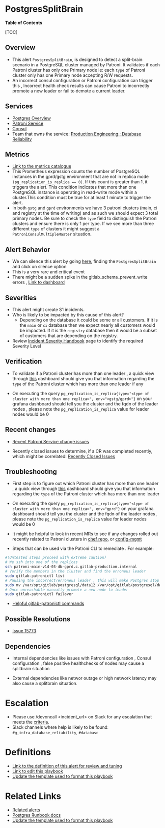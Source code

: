 # PostgresSplitBrain

**Table of Contents**

[TOC]

## Overview

- This alert `PostgresSplitBrain`, is designed to detect a split-brain scenario in a PostgreSQL cluster managed by Patroni. It validates if each Patroni cluster has only one Primary node ie: each `type` of Patroni cluster only has one Primary node accepting R/W requests.
- An incorrect consul configuration or Patroni configuration can trigger this , Incorrect health check results can cause Patroni to incorrectly promote a new leader or fail to demote a current leader.

## Services

- [Postgres Overview](https://dashboards.gitlab.net/d/000000144/postgresql-overview)
- [Patroni Service](../README.md)
- [Consul](https://gitlab.com/gitlab-com/runbooks/-/blob/master/docs/consul/interaction.md?ref_type=heads#some-commands-interesting-for-patroni)
- Team that owns the service: [Production Engineering : Database Reliability](https://handbook.gitlab.com/handbook/engineering/infrastructure/core-platform/data_stores/database-reliability/)

## Metrics

- [Link to the metrics catalogue](https://gitlab.com/gitlab-com/runbooks/-/blob/master/mimir-rules/gitlab-gprd/patroni/patroni.yml#L53)
- This Prometheus expression counts the number of PostgreSQL instances in the gprd/gstg environment that are not in replica mode   `(pg_replication_is_replica == 0)`. If this count is greater than 1, it triggers the alert. This condition indicates that more than one PostgreSQL instance is operating in read-write mode within a cluster.This condition must be true for at least 1 minute to trigger the alert.
- In both `gstg` and `gprd` environments we have 3 patroni clusters (main, ci and registry at the time of writing) and as such we should expect 3 total primary nodes. Be sure to check the `type` field to distinguish the Patroni clusters and ensure there is only 1 per type. If we see more than three different `type` of clusters it might suggest a `PatroniConsulMultipleMaster` situation.

## Alert Behavior

- We can silence this alert by going [here](https://alerts.gitlab.net/#/alerts), finding the `PostgresSplitBrain` and click on silence option
- This is a very rare and critical event
- There might be a sudden spike in the gitlab_schema_prevent_write errors , [Link to dashboard]("https://log.gprd.gitlab.net/app/discover#/?_g=(filters:!(),refreshInterval:(pause:!t,value:0),time:(from:'2023-06-13T15:48:47.826Z',to:'2023-06-13T16:43:35.482Z'))&_a=h@46feaf4")

## Severities

- This alert might create S1 incidents.
- Who is likely to be impacted by this cause of this alert?
  - Depending on the database it could be some or all customers. If it is the `main` or `ci` database then we expect nearly all customers would be impacted. If it is the `registry` database then it would be a subset of customers that are depending on the registry.
- Review [Incident Severity Handbook](https://handbook.gitlab.com/handbook/engineering/infrastructure/incident-management/#incident-severity) page to identify the required Severity Level

## Verification

- To validate if a Patroni cluster has more than one leader , a quick view through [this](https://dashboards.gitlab.net/explore?schemaVersion=1&panes=%7B%2280n%22:%7B%22datasource%22:%22e58c2f51-20f8-4f4b-ad48-2968782ca7d6%22,%22queries%22:%5B%7B%22refId%22:%22A%22,%22expr%22:%22count%20by%20%28type%29%20%28pg_replication_is_replica%7Btype%21%3D%5C%22%5C%22,%20env%3D%5C%22gprd%5C%22%7D%20%3D%3D%200%29%5Cn%5Cn%5Cn%22,%22range%22:true,%22instant%22:true,%22datasource%22:%7B%22type%22:%22prometheus%22,%22uid%22:%22e58c2f51-20f8-4f4b-ad48-2968782ca7d6%22%7D,%22editorMode%22:%22code%22,%22legendFormat%22:%22__auto%22%7D%5D,%22range%22:%7B%22from%22:%22now-6h%22,%22to%22:%22now%22%7D%7D%7D&orgId=1) dashboard should give you that information regarding the `type` of the Patroni cluster which has more than one leader if any

- On executing the query `pg_replication_is_replica{type="<type of cluster with more than one replica>", env="<gstg/gprd>"}` on your grafana dashboard should tell you the cluster and the fqdn of the leader nodes , please note the `pg_replication_is_replica` value for leader nodes would be 0

## Recent changes

- [Recent Patroni Service change issues](https://gitlab.com/gitlab-com/gl-infra/production/-/issues/?sort=updated_desc&state=opened&or%5Blabel_name%5D%5B%5D=Service%3A%3APatroniCI&or%5Blabel_name%5D%5B%5D=Service%3A%3APatroni&or%5Blabel_name%5D%5B%5D=Service%3A%3APatroniRegistry&or%5Blabel_name%5D%5B%5D=Service%3A%3APatroniEmbedding&first_page_size=20)

- Recently closed issues to determine, if a CR was completed recently, which might be correlated:
[Recently Closed Issues](https://gitlab.com/gitlab-com/gl-infra/production/-/issues/?sort=updated_desc&state=all&or%5Blabel_name%5D%5B%5D=Service%3A%3APatroniCI&or%5Blabel_name%5D%5B%5D=Service%3A%3APatroni&or%5Blabel_name%5D%5B%5D=Service%3A%3APatroniRegistry&or%5Blabel_name%5D%5B%5D=Service%3A%3APatroniEmbedding&first_page_size=20)

## Troubleshooting

- First step is to figure out which Patroni cluster has more than one leader , a quick view through [this](https://dashboards.gitlab.net/explore?schemaVersion=1&panes=%7B%2280n%22:%7B%22datasource%22:%22e58c2f51-20f8-4f4b-ad48-2968782ca7d6%22,%22queries%22:%5B%7B%22refId%22:%22A%22,%22expr%22:%22count%20by%20%28type%29%20%28pg_replication_is_replica%7Btype%21%3D%5C%22%5C%22,%20env%3D%5C%22gprd%5C%22%7D%20%3D%3D%200%29%5Cn%5Cn%5Cn%22,%22range%22:true,%22instant%22:true,%22datasource%22:%7B%22type%22:%22prometheus%22,%22uid%22:%22e58c2f51-20f8-4f4b-ad48-2968782ca7d6%22%7D,%22editorMode%22:%22code%22,%22legendFormat%22:%22__auto%22%7D%5D,%22range%22:%7B%22from%22:%22now-6h%22,%22to%22:%22now%22%7D%7D%7D&orgId=1) dashboard should give you that information regarding the `type` of the Patroni cluster which has more than one leader

- On executing the query `pg_replication_is_replica{type="<type of cluster with more than one replica>", env="gprd"}` on your grafana dashboard should tell you the cluster and the fqdn of the leader nodes , please note the `pg_replication_is_replica` value for leader nodes would be 0

- It might be helpful to look in recent MRs to see if any changes rolled out recently related to Patroni clusters in [chef repo](https://gitlab.com/gitlab-com/gl-infra/chef-repo/-/merge_requests), or [config-mgmt](https://ops.gitlab.net/gitlab-com/gl-infra/config-mgmt/-/merge_requests?scope=all&state=merged)

- Steps that can be used via the Patroni CLI to remediate . For example:

```bash
#(Untested steps proceed with extreme caution)
# We ssh into one of the replicas
ssh patroni-main-v14-03-db-gprd.c.gitlab-production.internal
# Verify the members in the cluster and find the erroneus leader
sudo gitlab-patronictl list
# Pausing the incorrect/erroneus leader , this will make Postgres stop on the node
sudo mv /var/opt/gitlab/postgresql/data12 /var/opt/gitlab/postgresql/data"<find the number going into the directory>"_dontstart_see_production_"<Issue_number>"
# Once unreachable manually promote a new node to leader
sudo gitlab-patronictl failover
```

- [Helpful gitlab-patronictl commands](https://gitlab.com/gitlab-com/runbooks/-/blob/master/docs/patroni/patroni-management.md)

## Possible Resolutions

- [Issue 15773](https://gitlab.com/gitlab-com/gl-infra/production/-/issues/15773)

## Dependencies

- Internal dependencies like issues with Patroni configuration , Consul configuration , false positive healthchecks of nodes may cause
a splitbrain situation

- External dependencies like networ outage or high network latency may also cause a splitbrain situation.

# Escalation

- Please use /devoncall <incident_url> on Slack for any escalation that meets the [criteria](https://handbook.gitlab.com/handbook/engineering/development/processes/infra-dev-escalation/process/#scope-of-process).
- Slack channels where help is likely to be found: `#g_infra_database_reliability`, `#database`

# Definitions

- [Link to the definition of this alert for review and tuning](https://gitlab.com/gitlab-com/runbooks/-/blob/master/mimir-rules/gitlab-gprd/patroni/patroni.yml#L53)
- [Link to edit this playbook](https://gitlab.com/gitlab-com/runbooks/-/tree/master/docs/patroni/alerts/PostgresSplitBrain.md?ref_type=heads)
- [Update the template used to format this playbook](https://gitlab.com/gitlab-com/runbooks/-/edit/master/docs/template-alert-playbook.md?ref_type=heads)

# Related Links

- [Related alerts](https://gitlab.com/gitlab-com/runbooks/-/blob/master/docs/patroni/alerts/)
- [Postgres Runbook docs](https://gitlab.com/gitlab-com/runbooks/-/blob/master/docs/postgres)
- [Update the template used to format this playbook](https://gitlab.com/gitlab-com/runbooks/-/edit/master/docs/template-alert-playbook.md?ref_type=heads)
